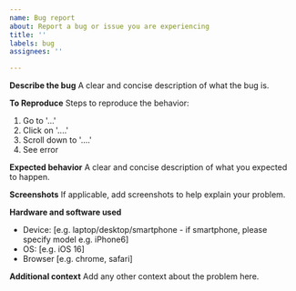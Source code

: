 ```yaml
---
name: Bug report
about: Report a bug or issue you are experiencing
title: ''
labels: bug
assignees: ''

---
```


**Describe the bug**
A clear and concise description of what the bug is.

**To Reproduce**
Steps to reproduce the behavior:
1. Go to '...'
2. Click on '....'
3. Scroll down to '....'
4. See error

**Expected behavior**
A clear and concise description of what you expected to happen.

**Screenshots**
If applicable, add screenshots to help explain your problem.

**Hardware and software used**
 - Device: [e.g. laptop/desktop/smartphone - if smartphone, please specify model e.g. iPhone6]
 - OS: [e.g. iOS 16]
 - Browser [e.g. chrome, safari]

**Additional context**
Add any other context about the problem here.
